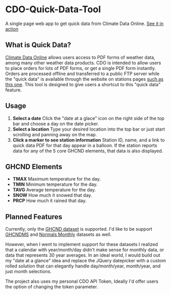 CDO-Quick-Data-Tool
====

A single page web app to get quick data from Climate Data Online.
[See it in action](http://wtoldt.github.io/CDO-Quick-Data-Tool/)

What is Quick Data?
----

[Climate Data Online](http://www.ncdc.noaa.gov/cdo-web) allows users access to PDF forms of weather data, among many other weather data products. CDO is intended to allow users to place orders for lots of PDF forms, or get a single PDF form instantly. Orders are processed offline and transferred to a public FTP server while the "quick data" is available through the website on stations pages [such as this one](http://www.ncdc.noaa.gov/cdo-web/datasets/GHCND/stations/GHCND:USC00100010/detail). This tool is designed to give users a shortcut to this "quick data" feature.


Usage
----
1. **Select a date**
Click the "date at a glace" icon on the right side of the top bar and choose a day on the date picker.
2. **Select a location**
Type your desired location into the top bar or just start scrolling and panning away on the map.
3. **Click a marker to see station information**
Station ID, name, and a link to quick data PDF for that day appear in a balloon. If the station reports data for any of the 5 core GHCND elements, that data is also displayed.

GHCND Elements
----
+ **TMAX** Maximum temperature for the day.
+ **TMIN** Minimum temperature for the day.
+ **TAVG** Average temperature for the day.
+ **SNOW** How much it snowed that day.
+ **PRCP** How much it rained that day.

Planned Features
----
Currently, only the [GHCND dataset](http://www.ncdc.noaa.gov/cdo-web/datasets#GHCND) is supported. I'd like to be support [GHCNDMS](http://www.ncdc.noaa.gov/cdo-web/datasets#GHCNDMS) and [Normals Monthly](http://www.ncdc.noaa.gov/cdo-web/datasets#NORMAL_MLY) datasets as well.

However, when I went to implement support for these datasets I realized that a calendar with year/month/day didn't make sense for monthly data, or data that represents 30 year averages. In an ideal world, I would build out my "date at a glance" idea and replace the JQuery datepicker with a custom rolled solution that can elegantly handle day/month/year, month/year, and just month selections.

The project also uses my personal CDO API Token, Ideally I'd offer users the option of changing the token parameter.

